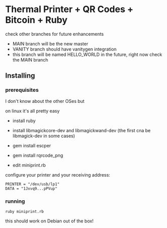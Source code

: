 # Thermal Printer + QR Codes + Bitcoin + Ruby

check other branches for future enhancements

- MAIN branch will be the new master
- VANITY branch should have vanitygen integration
- this branch will be named HELLO_WORLD in the future, right now check the MAIN branch


## Installing 

### prerequisites

I don't know about the other OSes but

on linux it's all pretty easy

- install ruby

- install libmagickcore-dev and libmagickwand-dev (the first cna be libmagick-dev in some cases)

- gem install escper

- gem install rqrcode_png

- edit miniprint.rb

configure your printer and your receiving address:

    PRINTER = "/dev/usb/lp1"
    DATA = "1Jxvq9...pPVup"


### running


    ruby miniprint.rb


this should work on Debian out of the box!

